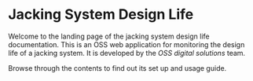 # **Jacking System Design Life**

Welcome to the landing page of the jacking system design life documentation. This is an OSS web application for monitoring the design life of a jacking system. It is developed by the *OSS digital solutions* team. 

Browse through the contents to find out its set up and usage guide.

 

